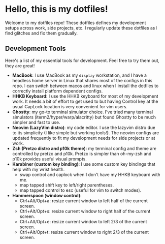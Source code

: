 # Hello, this is my dotfiles!

Welcome to my dotfiles repo! These dotfiles defines my development setups across work, side projects, etc. I regularly update these dotfiles as I find glitches and fix them gradually.

## Development Tools
Here's a list of my essential tools for development. Feel free to try them out, they are great!

- **MacBook**: I use MacBook as my `display` workstation, and I have a headless home server in Linux that shares most of the configs in this repo. I can switch between macos and linux when I install the dotfiles to correctly install platform dependent configs.
- **HHKB Keyboard**: I use the HHKB keyboard for most of my development work. It needs a bit of effort to get used to but having Control key at the usual CapLock location is very convenient for vim users.
- **Ghostty**: my go-to terminal simulator choice. I've tried many terminal simulators (iterm2/hyper/warp/alacritty) but found Ghostty to be much simpler and fast to use.
- **Neovim (LazyVim distro)**: my code editor. I use the lazyvim distro due to its simplicity (I like simple but working tools!). The neovim configs are updated frequently to fit my development needs for side projects or at work.
- **Zsh (Pretzo distro and p10k theme)**: my terminal config and theme are controlled by pretzo and p10k. Pretzo is simpler than oh-my-zsh and p10k provides useful visual prompts.
- **Karabiner (custom key binding)**: I use some custom key bindings that help with my wrist health.
  - swap control and caplock when I don't have my HHKB keyboard with me.
  - map tapped shift key to left/right parentheses.
  - map tapped control to esc (useful for vim to switch modes).
- **Hammerspoon (window control)**:
  - Ctrl+Alt/Opt+a: resize current window to left half of the current screen.
  - Ctrl+Alt/Opt+s: resize current window to right half of the current screen.
  - Ctrl+Alt/Opt+e: resize current window to left 2/3 of the current screen.
  - Ctrl+Alt/Opt+t: resize current window to right 2/3 of the current screen.
